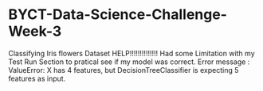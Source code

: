 # BYCT-Data-Science-Challenge-Week-3
Classifying Iris flowers Dataset
HELP!!!!!!!!!!!!!!
Had some Limitation with my Test Run Section to pratical see if my model was correct.
Error message :
ValueError: X has 4 features, but DecisionTreeClassifier is expecting 5 features as input.
